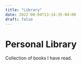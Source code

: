 ```yaml
---
title: "Library"
date: 2022-08-04T13:14:35-04:00
draft: false
---
```


# Personal Library

Collection of books I have read.
